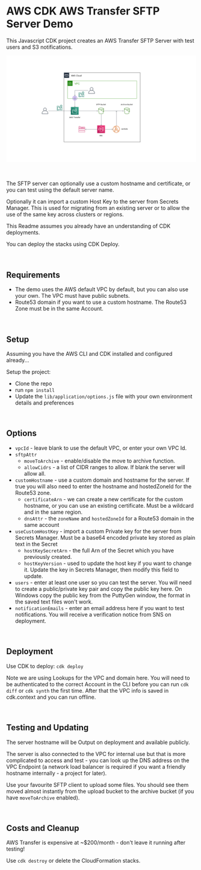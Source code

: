 # AWS CDK AWS Transfer SFTP Server Demo

This Javascript CDK project creates an AWS Transfer SFTP Server with test users and S3 notifications.

<img src="lib/assets/aws-transfer-diagram.png" width="1000">

&nbsp;

The SFTP server can optionally use a custom hostname and certificate, or you can test using the default server name.

Optionally it can import a custom Host Key to the server from Secrets Manager. This is used for migrating from an existing server or to allow the use of the same key across clusters or regions.

This Readme assumes you already have an understanding of CDK deployments.

You can deploy the stacks using CDK Deploy.

&nbsp;

## Requirements

- The demo uses the AWS default VPC by default, but you can also use your own. The VPC must have public subnets.
- Route53 domain if you want to use a custom hostname. The Route53 Zone must be in the same Account.

&nbsp;

## Setup

Assuming you have the AWS CLI and CDK installed and configured already...

Setup the project:
- Clone the repo
- run `npm install`
- Update the `lib/application/options.js` file with your own environment details and preferences

&nbsp;

## Options

- `vpcId` - leave blank to use the default VPC, or enter your own VPC Id.
- `sftpAttr`
  - `moveToArchive` - enable/disable the move to archive function.
  - `allowCidrs` - a list of CIDR ranges to allow. If blank the server will allow all.
- `customHostname` - use a custom domain and hostname for the server. If true you will also need to enter the hostname and hostedZoneId for the Route53 zone.
  - `certificateArn` - we can create a new certificate for the custom hostname, or you can use an existing certificate. Must be a wildcard and in the same region.
  - `dnsAttr` - the `zoneName` and `hostedZoneId` for a Route53 domain in the same account
- `useCustomHostKey` - import a custom Private key for the server from Secrets Manager. Must be a base64 encoded private key stored as plain text in the Secret
  - `hostKeySecretArn` - the full Arn of the Secret which you have previously created.
  - `hostKeyVersion` - used to update the host key if you want to change it. Update the key in Secrets Manager, then modify this field to update.
- `users` - enter at least one user so you can test the server. You will need to create a public/private key pair and copy the public key here. On Windows copy the public key from the PuttyGen window, the format in the saved text files won't work.
- `notificationEmails` - enter an email address here if you want to test notifications. You will receive a verification notice from SNS on deployment.

&nbsp;

## Deployment

Use CDK to deploy:
`cdk deploy`

Note we are using Lookups for the VPC and domain here. You will need to be authenticated to the correct Account in the CLI before you can run `cdk diff` or `cdk synth` the first time. After that the VPC info is saved in cdk.context and you can run offline.

&nbsp;


## Testing and Updating

The server hostname will be Output on deployment and available publicly.

The server is also connected to the VPC for internal use but that is more complicated to access and test - you can look up the DNS address on the VPC Endpoint (a network load balancer is required if you want a friendly hostname internally - a project for later).

Use your favourite SFTP client to upload some files. You should see them moved almost instantly from the upload bucket to the archive bucket (if you have `moveToArchive` enabled).

&nbsp;

## Costs and Cleanup

AWS Transfer is expensive at ~$200/month - don't leave it running after testing!

Use `cdk destroy` or delete the CloudFormation stacks.
